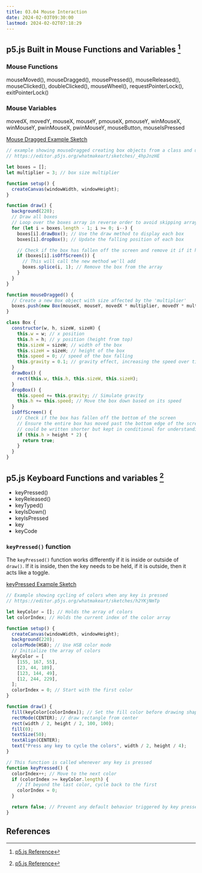 ```yaml
---
title: 03.04 Mouse Interaction
date: 2024-02-03T09:30:00
lastmod: 2024-02-02T07:18:29
---
```


## p5.js Built in Mouse Functions and Variables [^p5-reference]

### Mouse Functions

mouseMoved(), mouseDragged(), mousePressed(), mouseReleased(), mouseClicked(), doubleClicked(), mouseWheel(), requestPointerLock(), exitPointerLock()

### Mouse Variables

movedX, movedY, mouseX, mouseY, pmouseX, pmouseY, winMouseX, winMouseY, pwinMouseX, pwinMouseY, mouseButton, mouseIsPressed

[Mouse Dragged Example Sketch](https://editor.p5js.org/whatmakeart/sketches/_4hpJnzHE)

```js
// example showing mouseDragged creating box objects from a class and using array to hold the objects
// https://editor.p5js.org/whatmakeart/sketches/_4hpJnzHE

let boxes = [];
let multiplier = 3; // box size multiplier

function setup() {
  createCanvas(windowWidth, windowHeight);
}

function draw() {
  background(220);
  // Draw all boxes
  // Loop over the boxes array in reverse order to avoid skipping array elements if looping forwards due to the splice removal
  for (let i = boxes.length - 1; i >= 0; i--) {
    boxes[i].drawBox(); // Use the draw method to display each box
    boxes[i].dropBox(); // Update the falling position of each box

    // Check if the box has fallen off the screen and remove it if it has
    if (boxes[i].isOffScreen()) {
      // This will call the new method we'll add
      boxes.splice(i, 1); // Remove the box from the array
    }
  }
}

function mouseDragged() {
  // Create a new Box object with size affected by the 'multiplier'
  boxes.push(new Box(mouseX, mouseY, movedX * multiplier, movedY * multiplier));
}

class Box {
  constructor(w, h, sizeW, sizeH) {
    this.w = w; // x position
    this.h = h; // y position (height from top)
    this.sizeW = sizeW; // width of the box
    this.sizeH = sizeH; // height of the box
    this.speed = 0; // speed of the box falling
    this.gravity = 0.1; // gravity effect, increasing the speed over time
  }
  drawBox() {
    rect(this.w, this.h, this.sizeW, this.sizeH);
  }
  dropBox() {
    this.speed += this.gravity; // Simulate gravity
    this.h += this.speed; // Move the box down based on its speed
  }
  isOffScreen() {
    // Check if the box has fallen off the bottom of the screen
    // Ensure the entire box has moved past the bottom edge of the screen by doubling screen height
    // could be written shorter but kept in conditional for understanding
    if (this.h > height * 2) {
      return true;
    }
  }
}
```

## p5.js Keyboard Functions and variables [^p5-reference]

- keyPressed()
- keyReleased()
- keyTyped()
- keyIsDown()
- keyIsPressed
- key
- keyCode

### `keyPressed()` function

The `keyPressed()` function works differently if it is inside or outside of `draw()`. If it is inside, then the key needs to be held, if it is outside, then it acts like a toggle.

[keyPressed Example Sketch](https://editor.p5js.org/whatmakeart/sketches/h2YKjNmTp)

```js
// Example showing cycling of colors when any key is pressed
// https://editor.p5js.org/whatmakeart/sketches/h2YKjNmTp

let keyColor = []; // Holds the array of colors
let colorIndex; // Holds the current index of the color array

function setup() {
  createCanvas(windowWidth, windowHeight);
  background(220);
  colorMode(HSB); // Use HSB color mode
  // Initialize the array of colors
  keyColor = [
    [155, 167, 55],
    [23, 44, 189],
    [123, 144, 49],
    [12, 244, 229],
  ];
  colorIndex = 0; // Start with the first color
}

function draw() {
  fill(keyColor[colorIndex]); // Set the fill color before drawing shapes
  rectMode(CENTER); // draw rectangle from center
  rect(width / 2, height / 2, 100, 100);
  fill(0);
  textSize(50);
  textAlign(CENTER);
  text("Press any key to cycle the colors", width / 2, height / 4);
}

// This function is called whenever any key is pressed
function keyPressed() {
  colorIndex++; // Move to the next color
  if (colorIndex >= keyColor.length) {
    // If beyond the last color, cycle back to the first
    colorIndex = 0;
  }

  return false; // Prevent any default behavior triggered by key presses
}
```

## References

[^p5-reference]: [p5.js Reference](https://p5js.org/reference/)
